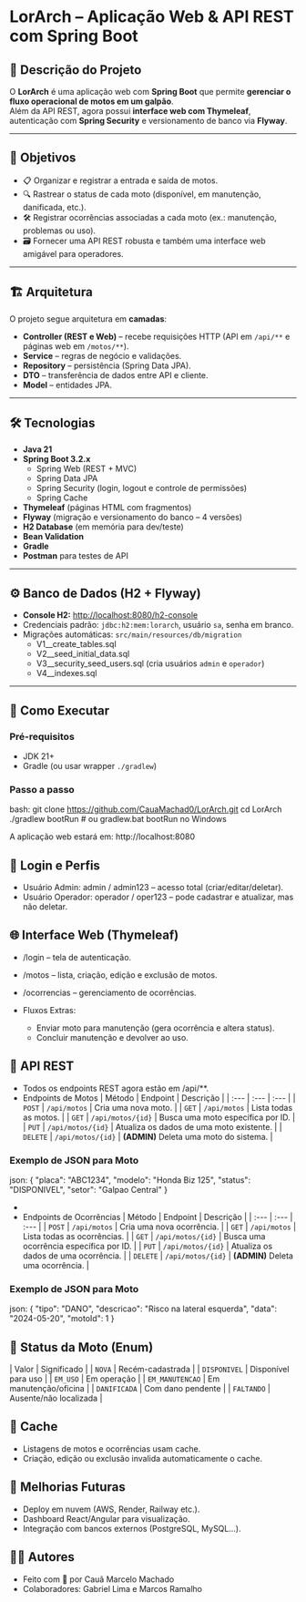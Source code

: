# LorArch – Aplicação Web & API REST com Spring Boot

## 📑 Descrição do Projeto
O **LorArch** é uma aplicação web com **Spring Boot** que permite **gerenciar o fluxo operacional de motos em um galpão**.  
Além da API REST, agora possui **interface web com Thymeleaf**, autenticação com **Spring Security** e versionamento de banco via **Flyway**.

---

## 🎯 Objetivos

- 📋 Organizar e registrar a entrada e saída de motos.  
- 🔍 Rastrear o status de cada moto (disponível, em manutenção, danificada, etc.).  
- 🛠️ Registrar ocorrências associadas a cada moto (ex.: manutenção, problemas ou uso).  
- 🗃️ Fornecer uma API REST robusta e também uma interface web amigável para operadores.

---

## 🏗️ Arquitetura

O projeto segue arquitetura em **camadas**:
- **Controller (REST e Web)** – recebe requisições HTTP (API em `/api/**` e páginas web em `/motos/**`).
- **Service** – regras de negócio e validações.
- **Repository** – persistência (Spring Data JPA).
- **DTO** – transferência de dados entre API e cliente.
- **Model** – entidades JPA.

---

## 🛠️ Tecnologias

- **Java 21**  
- **Spring Boot 3.2.x**  
  - Spring Web (REST + MVC)  
  - Spring Data JPA  
  - Spring Security (login, logout e controle de permissões)  
  - Spring Cache  
- **Thymeleaf** (páginas HTML com fragmentos)  
- **Flyway** (migração e versionamento do banco – 4 versões)  
- **H2 Database** (em memória para dev/teste)  
- **Bean Validation**  
- **Gradle**  
- **Postman** para testes de API

---

## ⚙️ Banco de Dados (H2 + Flyway)

- **Console H2:** [http://localhost:8080/h2-console](http://localhost:8080/h2-console)  
- Credenciais padrão: `jdbc:h2:mem:lorarch`, usuário `sa`, senha em branco.  
- Migrações automáticas: `src/main/resources/db/migration`  
  - V1__create_tables.sql  
  - V2__seed_initial_data.sql  
  - V3__security_seed_users.sql (cria usuários `admin` e `operador`)  
  - V4__indexes.sql

---

## 🚀 Como Executar

### Pré-requisitos
- JDK 21+
- Gradle (ou usar wrapper `./gradlew`)

### Passo a passo
bash:
git clone https://github.com/CauaMachad0/LorArch.git
cd LorArch
./gradlew bootRun   # ou gradlew.bat bootRun no Windows

A aplicação web estará em: http://localhost:8080

## 🔐 Login e Perfis

- Usuário Admin: admin / admin123 – acesso total (criar/editar/deletar).
- Usuário Operador: operador / oper123 – pode cadastrar e atualizar, mas não deletar.

## 🌐 Interface Web (Thymeleaf)
- /login – tela de autenticação.
- /motos – lista, criação, edição e exclusão de motos.
- /ocorrencias – gerenciamento de ocorrências.
  
- Fluxos Extras:
  - Enviar moto para manutenção (gera ocorrência e altera status).
  - Concluir manutenção e devolver ao uso.

## 📡 API REST

- Todos os endpoints REST agora estão em /api/**.
- Endpoints de Motos
| Método | Endpoint | Descrição |
| :--- | :--- | :--- |
| `POST` | `/api/motos` | Cria uma nova moto. |
| `GET` | `/api/motos` | Lista todas as motos. |
| `GET` | `/api/motos/{id}` | Busca uma moto específica por ID. |
| `PUT` | `/api/motos/{id}` | Atualiza os dados de uma moto existente. |
| `DELETE` | `/api/motos/{id}` | **(ADMIN)** Deleta uma moto do sistema. |

### Exemplo de JSON para Moto

json:
{
  "placa": "ABC1234",
  "modelo": "Honda Biz 125",
  "status": "DISPONIVEL",
  "setor": "Galpao Central"
}

-
- Endpoints de Ocorrências
| Método | Endpoint | Descrição |
| :--- | :--- | :--- |
| `POST` | `/api/motos` | Cria uma nova ocorrência. |
| `GET` | `/api/motos` | Lista todas as ocorrências. |
| `GET` | `/api/motos/{id}` | Busca uma ocorrência específica por ID. |
| `PUT` | `/api/motos/{id}` | Atualiza os dados de uma ocorrência. |
| `DELETE` | `/api/motos/{id}` | **(ADMIN)** Deleta uma ocorrência. |

### Exemplo de JSON para Moto

json:
{
  "tipo": "DANO",
  "descricao": "Risco na lateral esquerda",
  "data": "2024-05-20",
  "motoId": 1
}

## 🧱 Status da Moto (Enum)

| Valor | Significado |
| `NOVA` | Recém-cadastrada |
| `DISPONIVEL` | Disponível para uso | 
| `EM_USO` | Em operação |
| `EM_MANUTENCAO` | Em manutenção/oficina |
| `DANIFICADA` | Com dano pendente |
| `FALTANDO` | Ausente/não localizada |

## 💾 Cache

- Listagens de motos e ocorrências usam cache.
- Criação, edição ou exclusão invalida automaticamente o cache.

## 🧩 Melhorias Futuras

- Deploy em nuvem (AWS, Render, Railway etc.).
- Dashboard React/Angular para visualização.
- Integração com bancos externos (PostgreSQL, MySQL…).

## 👨‍💻 Autores

- Feito com 💙 por Cauã Marcelo Machado
- Colaboradores: Gabriel Lima e Marcos Ramalho
